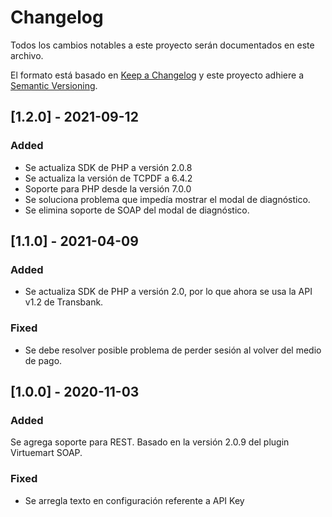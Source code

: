 # Changelog
Todos los cambios notables a este proyecto serán documentados en este archivo.

El formato está basado en [Keep a Changelog](http://keepachangelog.com/en/1.0.0/)
y este proyecto adhiere a [Semantic Versioning](http://semver.org/spec/v2.0.0.html).
## [1.2.0] - 2021-09-12
### Added
- Se actualiza SDK de PHP a versión 2.0.8
- Se actualiza la versión de TCPDF a 6.4.2
- Soporte para PHP desde la versión  7.0.0
- Se soluciona problema que impedía mostrar el modal de diagnóstico.
- Se elimina soporte de SOAP del modal de diagnóstico.

## [1.1.0] - 2021-04-09
### Added
- Se actualiza SDK de PHP a versión 2.0, por lo que ahora se usa la API v1.2 de Transbank.

### Fixed
- Se debe resolver posible problema de perder sesión al volver del medio de pago.

## [1.0.0] - 2020-11-03
### Added
Se agrega soporte para REST. Basado en la versión 2.0.9 del plugin Virtuemart SOAP.
### Fixed
- Se arregla texto en configuración referente a API Key
